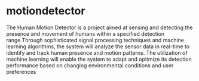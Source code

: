 # motiondetector
The Human Motion Detector is a project aimed at sensing and detecting the presence and movement of humans within a specified detection range.Through sophisticated signal processing techniques and machine learning algorithms, the system will analyze the sensor data in real-time to identify and track human presence and motion patterns. The utilization of machine learning will enable the system to adapt and optimize its detection performance based on changing environmental conditions and user preferences
